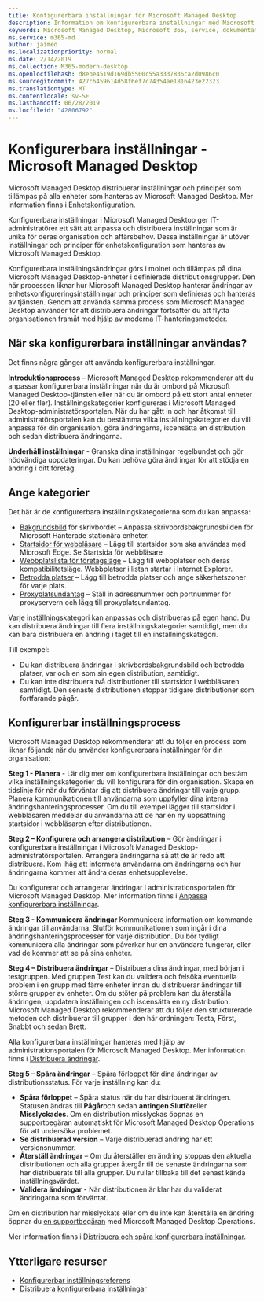 ```yaml
---
title: Konfigurerbara inställningar för Microsoft Managed Desktop
description: Information om konfigurerbara inställningar med Microsoft Managed Desktop
keywords: Microsoft Managed Desktop, Microsoft 365, service, dokumentation, inställningar, konfigurerbara inställningar
ms.service: m365-md
author: jaimeo
ms.localizationpriority: normal
ms.date: 2/14/2019
ms.collection: M365-modern-desktop
ms.openlocfilehash: d8ebe4519d169db5500c55a3337836ca2d0986c0
ms.sourcegitcommit: 427c6459614d58f6ef7c74354ae1816423e22323
ms.translationtype: MT
ms.contentlocale: sv-SE
ms.lasthandoff: 06/28/2019
ms.locfileid: "42806792"
---
```

# <a name="configurable-settings---microsoft-managed-desktop"></a>Konfigurerbara inställningar - Microsoft Managed Desktop

Microsoft Managed Desktop distribuerar inställningar och principer som tillämpas på alla enheter som hanteras av Microsoft Managed Desktop. Mer information finns i [Enhetskonfiguration](../service-description/device-policies.md).

Konfigurerbara inställningar i Microsoft Managed Desktop ger IT-administratörer ett sätt att anpassa och distribuera inställningar som är unika för deras organisation och affärsbehov. Dessa inställningar är utöver inställningar och principer för enhetskonfiguration som hanteras av Microsoft Managed Desktop.  

Konfigurerbara inställningsändringar görs i molnet och tillämpas på dina Microsoft Managed Desktop-enheter i definierade distributionsgrupper. Den här processen liknar hur Microsoft Managed Desktop hanterar ändringar av enhetskonfigureringsinställningar och principer som definieras och hanteras av tjänsten. Genom att använda samma process som Microsoft Managed Desktop använder för att distribuera ändringar fortsätter du att flytta organisationen framåt med hjälp av moderna IT-hanteringsmetoder.

## <a name="when-to-use-configurable-settings"></a>När ska konfigurerbara inställningar användas?

Det finns några gånger att använda konfigurerbara inställningar. 

**Introduktionsprocess** – Microsoft Managed Desktop rekommenderar att du anpassar konfigurerbara inställningar när du är ombord på Microsoft Managed Desktop-tjänsten eller när du är ombord på ett stort antal enheter (20 eller fler). Inställningskategorier konfigureras i Microsoft Managed Desktop-administratörsportalen. När du har gått in och har åtkomst till administratörsportalen kan du bestämma vilka inställningskategorier du vill anpassa för din organisation, göra ändringarna, iscensätta en distribution och sedan distribuera ändringarna.

**Underhåll inställningar** - Granska dina inställningar regelbundet och gör nödvändiga uppdateringar. Du kan behöva göra ändringar för att stödja en ändring i ditt företag.   

## <a name="setting-categories"></a>Ange kategorier

Det här är de konfigurerbara inställningskategorierna som du kan anpassa:
- [Bakgrundsbild](config-setting-ref.md#desktop-background-picture) för skrivbordet – Anpassa skrivbordsbakgrundsbilden för Microsoft Hanterade stationära enheter. 
- [Startsidor för webbläsare](config-setting-ref.md#browser-start-pages) – Lägg till startsidor som ska användas med Microsoft Edge. Se Startsida för webbläsare
- [Webbplatslista för företagsläge](config-setting-ref.md#enterprise-mode-site-list-location) – Lägg till webbplatser och deras kompatibilitetsläge. Webbplatser i listan startar i Internet Explorer. 
- [Betrodda platser](config-setting-ref.md#trusted-sites) – Lägg till betrodda platser och ange säkerhetszoner för varje plats. 
- [Proxyplatsundantag](config-setting-ref.md#proxy) – Ställ in adressnummer och portnummer för proxyservern och lägg till proxyplatsundantag.

Varje inställningskategori kan anpassas och distribueras på egen hand. Du kan distribuera ändringar till flera inställningskategorier samtidigt, men du kan bara distribuera en ändring i taget till en inställningskategori.

Till exempel:
- Du kan distribuera ändringar i skrivbordsbakgrundsbild och betrodda platser, var och en som sin egen distribution, samtidigt. 
- Du kan inte distribuera två distributioner till startsidor i webbläsaren samtidigt. Den senaste distributionen stoppar tidigare distributioner som fortfarande pågår.

## <a name="configurable-setting-process"></a>Konfigurerbar inställningsprocess

Microsoft Managed Desktop rekommenderar att du följer en process som liknar följande när du använder konfigurerbara inställningar för din organisation:

**Steg 1 - Planera** - Lär dig mer om konfigurerbara inställningar och bestäm vilka inställningskategorier du vill konfigurera för din organisation. Skapa en tidslinje för när du förväntar dig att distribuera ändringar till varje grupp. Planera kommunikationen till användarna som uppfyller dina interna ändringshanteringsprocesser. Om du till exempel lägger till startsidor i webbläsaren meddelar du användarna att de har en ny uppsättning startsidor i webbläsaren efter distributionen.  

**Steg 2 – Konfigurera och arrangera distribution** – Gör ändringar i konfigurerbara inställningar i Microsoft Managed Desktop-administratörsportalen. Arrangera ändringarna så att de är redo att distribuera. Kom ihåg att informera användarna om ändringarna och hur ändringarna kommer att ändra deras enhetsupplevelse.   

Du konfigurerar och arrangerar ändringar i administrationsportalen för Microsoft Managed Desktop. Mer information finns i [Anpassa konfigurerbara inställningar](config-setting-ref.md). 

**Steg 3 - Kommunicera ändringar** Kommunicera information om kommande ändringar till användarna. Slutför kommunikationen som ingår i dina ändringshanteringsprocesser för varje distribution. Du bör tydligt kommunicera alla ändringar som påverkar hur en användare fungerar, eller vad de kommer att se på sina enheter.

**Steg 4 – Distribuera ändringar** – Distribuera dina ändringar, med början i testgruppen. Med gruppen Test kan du validera och felsöka eventuella problem i en grupp med färre enheter innan du distribuerar ändringar till större grupper av enheter. Om du stöter på problem kan du återställa ändringen, uppdatera inställningen och iscensätta en ny distribution. Microsoft Managed Desktop rekommenderar att du följer den strukturerade metoden och distribuerar till grupper i den här ordningen: Testa, Först, Snabbt och sedan Brett.   

Alla konfigurerbara inställningar hanteras med hjälp av administrationsportalen för Microsoft Managed Desktop. Mer information finns i [Distribuera ändringar](config-setting-deploy.md). 

**Steg 5 – Spåra ändringar** – Spåra förloppet för dina ändringar av distributionsstatus. För varje inställning kan du:
- **Spåra förloppet** – Spåra status när du har distribuerat ändringen. Statusen ändras till **Pågår**och sedan **antingen Slutför**eller **Misslyckades**. Om en distribution misslyckas öppnas en supportbegäran automatiskt för Microsoft Managed Desktop Operations för att undersöka problemet.  
- **Se distribuerad version** – Varje distribuerad ändring har ett versionsnummer.
- **Återställ ändringar** – Om du återställer en ändring stoppas den aktuella distributionen och alla grupper återgår till de senaste ändringarna som har distribuerats till alla grupper. Du rullar tillbaka till det senast kända inställningsvärdet.
- **Validera ändringar** - När distributionen är klar har du validerat ändringarna som förväntat.  

Om en distribution har misslyckats eller om du inte kan återställa en ändring öppnar du [en supportbegäran](admin-support.md) med Microsoft Managed Desktop Operations. 

Mer information finns i [Distribuera och spåra konfigurerbara inställningar](config-setting-deploy.md).

## <a name="additional-resources"></a>Ytterligare resurser
- [Konfigurerbar inställningsreferens](config-setting-ref.md) 
- [Distribuera konfigurerbara inställningar](config-setting-deploy.md) 
